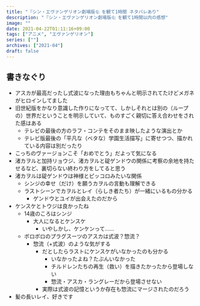 ```yaml
---
title: "『シン・エヴァンゲリオン劇場版𝄇』を観て1時間 ネタバレあり"
description: "『シン・エヴァンゲリオン劇場版𝄇』を観て1時間以内の感想"
image: ""
date: 2021-04-22T01:11:16+09:00
tags: ["アニメ", "エヴァンゲリオン"]
series: [""]
archives: ["2021-04"]
draft: false
---
```

## 書きなぐり

- アスカが最高だったし式波になった理由もちゃんと明示されてたけどメガネがヒロインしてました
- 旧世紀版をかなり意識した作りになってて、しかしそれとは別の（ループの）世界だということを明示していて、ものすごく親切に答え合わせをされた感はある
	- テレビの最後の方のラフ・コンテをそのまま映したような演出とか
	- テレビ版最後の「平凡な（ベタな）学園生活描写」に寄せつつ、描かれている内容は別だったり
- こっちのヴァージョンこそ「おめでとう」だよって気になる
- 渚カヲルと加持リョウジ、渚カヲルと碇ゲンドウの関係に考察の余地を持たせるなど、裏切らない終わり方をしてると思う
- 渚カヲルは碇ゲンドウは神様とピッコロみたいな関係
	- シンジの幸せ（だけ）を願うカヲルの言動も理解できる
	- ラストシーンでカヲルとレイ（らしき者たち）が一緒にいるもの分かる
		- ゲンドウとユイが出会えたのだから
- ケンスケとトウジは良かったね
	- 14歳のころはシンジ
		- 大人になるとケンスケ
			- いやしかし、ケンケンって……
	- ボロボロのプラグスーツのアスカは式波？惣流？
		- 惣流（+式波）のような気がする
			- だとしたらラストにケンスケがいなかったのも分かる
				- いなかったよね？たぶんいなかった
				- チルドレンたちの再生（救い）を描きたかったから登場しない
				- 惣流・アスカ・ラングレーだから登場させない
			- 実際は式波の記憶というか存在も惣流にマージされたのだろう
- 髪の長いレイ、好きです

